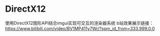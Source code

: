 # DirectX12
使用DirectX12图形API结合imgui实现可交互的渲染器系统
b站效果展示链接：https://www.bilibili.com/video/BV1MP411y7Wr/?spm_id_from=333.999.0.0
